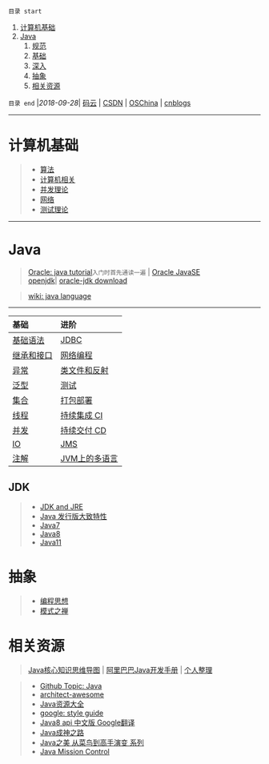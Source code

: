 `目录 start`
 
1. [计算机基础](#计算机基础)
1. [Java](#java)
    1. [规范](#规范)
    1. [基础](#基础)
    1. [深入](#深入)
    1. [抽象](#抽象)
    1. [相关资源](#相关资源)

`目录 end` |_2018-09-28_| [码云](https://gitee.com/gin9) | [CSDN](http://blog.csdn.net/kcp606) | [OSChina](https://my.oschina.net/kcp1104) | [cnblogs](http://www.cnblogs.com/kuangcp)
****************************************
# 计算机基础

>- [算法](/Skills/CS/Arithmetic.md)  
>- [计算机相关](/Skills/CS/Computer.md)  
>- [并发理论](/Skills/CS/Concurrent.md)  
>- [网络](/Skills/CS/Network.md)  
>- [测试理论](/Skills/CS/TestTheory.md)  

*************************************
# Java
> [Oracle: java tutorial](https://docs.oracle.com/javase/tutorial/java/)`入门时首先通读一遍` | [Oracle JavaSE](http://www.oracle.com/technetwork/java/javase/overview/index.html)   
> [openjdk](http://openjdk.java.net/)|  [oracle-jdk download](http://www.oracle.com/technetwork/java/javase/downloads/index.html)  

> [wiki: java language](https://en.wikipedia.org/wiki/Java_%28programming_language%29)  

********************

| 基础 | 进阶 |
|:----|:----|
| [基础语法](/Java/AdvancedLearning/GrammarAndType.md)  | [JDBC](/Java/AdvancedLearning/JDBC.md)
| [继承和接口](/Java/AdvancedLearning/ExtendsAndInterface.md)  | [网络编程](/Java/AdvancedLearning/Socket.md)
| [异常](/Java/AdvancedLearning/Exception.md)  | [类文件和反射](/Java/AdvancedLearning/ClassFile.md)
| [泛型](/Java/AdvancedLearning/Generics.md)  | [测试](/Java/AdvancedLearning/JavaTest.md)
| [集合](/Java/AdvancedLearning/Collection.md)  | [打包部署](/Java/AdvancedLearning/Deploy.md)
| [线程](/Java/AdvancedLearning/Thread.md)  | [持续集成 CI](/Skills/DevOps/ContinuousIntegration.md)
| [并发](/Java/AdvancedLearning/Concurrents.md)  | [持续交付 CD](/Skills/DevOps/ContinuousDelivery.md)
| [IO](/Java/AdvancedLearning/IO.md)  | [JMS](/Java/AdvancedLearning/JMS.md)
| [注解](/Java/AdvancedLearning/Annotation.md)  | [JVM上的多语言](/Java/AdvancedLearning/MultipleLanguage.md)

## JDK
>- [JDK and JRE](/Java/AdvancedLearning/JDKAndJRE.md)
>- [Java 发行版大致特性](/Java/AdvancedLearning/JavaReleaseVersion.md)
>- [Java7](/Java/AdvancedLearning/Java7.md)
>- [Java8](/Java/AdvancedLearning/Java8.md)
>- [Java11](/Java/AdvancedLearning/Java11.md)

# 抽象
>- [编程思想](/Java/AdvancedLearning/ProgramThinking.md)  
>- [模式之禅](/Java/ZenOfPattern.md)

# 相关资源
> [Java核心知识思维导图](https://gitee.com/gin9/MindMap)  | [阿里巴巴Java开发手册](https://github.com/alibaba/p3c) | [个人整理](/Java/AlibabaJavaStandard.md)


>- [Github Topic: Java](https://github.com/topics/java)
>- [architect-awesome](https://github.com/xingshaocheng/architect-awesome)
>- [Java资源大全](http://www.codeceo.com/article/java-resource-collection.html)
>- [google: style guide](https://google.github.io/styleguide/javaguide.html)
>- [Java8 api 中文版 Google翻译](https://blog.fondme.cn/posts/21004/)
>- [Java成神之路](https://github.com/hollischuang/toBeTopJavaer)
>- [Java之美 从菜鸟到高手演变 系列](https://blog.csdn.net/zhangerqing/article/details/8245560)
>- [Java Mission Control](https://www.oracle.com/technetwork/java/javaseproducts/mission-control/java-mission-control-1998576.html)

